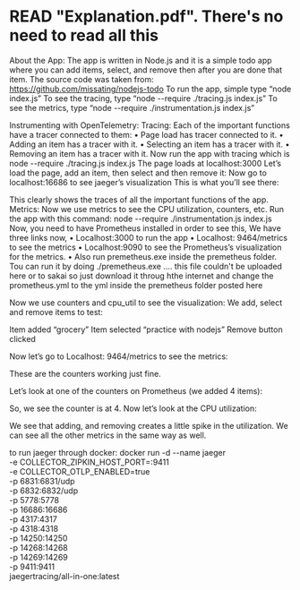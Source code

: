 <h1> READ "Explanation.pdf". There's no need to read all this</h1>

About the App:
The app is written in Node.js and it is a simple todo app where you can add items, select, and remove then after you are done that item. The source code was taken from: https://github.com/missating/nodejs-todo
To run the app, simple type “node index.js”
To see the tracing, type “node --require ./tracing.js index.js”
To see the metrics, type “node --require ./instrumentation.js index.js”

Instrumenting with OpenTelemetry: 
Tracing:
Each of the important functions have a tracer connected to them:
•	Page load has tracer connected to it.
•	Adding an item has a tracer with it.
•	Selecting an item has a tracer with it.
•	Removing an item has a tracer with it.
Now run the app with tracing which is 
node --require ./tracing.js index.js
The page loads at localhost:3000
Let’s load the page, add an item, then select and then remove it: 
Now go to localhost:16686 to see jaeger’s visualization
This is what you’ll see there: 
 
This clearly shows the traces of all the important functions of the app.
Metrics:
Now we use metrics to see the CPU utilization, counters, etc.
Run the app with this command:
node --require ./instrumentation.js index.js
Now, you need to have Prometheus installed in order to see this, 
We have three links now,
•	Localhost:3000 to run the app
•	Localhost: 9464/metrics to see the metrics
•	Localhost:9090 to see the Prometheus’s visualization for the metrics. 
•	Also run premetheus.exe inside the premetheus folder. Tou can run it by doing ./premetheus.exe  .... this file couldn't be uploaded here or to sakai so just download it throug hthe internet and change the prometheus.yml to the yml inside the premetheus folder posted here 

Now we use counters and cpu_util to see the visualization: 
We add, select and remove items to test: 
       
Item added “grocery”		            Item selected “practice with nodejs”               Remove button clicked

Now let’s go to Localhost: 9464/metrics to see the metrics:
 
These are the counters working just fine.

Let’s look at one of the counters on Prometheus (we added 4 items):
 
So, we see the counter is at 4.
Now let’s look at the CPU utilization:
 
We see that adding, and removing creates a little spike in the utilization.
We can see all the other metrics in the same way as well.


to run jaeger through docker: 
docker run -d --name jaeger \
  -e COLLECTOR_ZIPKIN_HOST_PORT=:9411 \
  -e COLLECTOR_OTLP_ENABLED=true \
  -p 6831:6831/udp \
  -p 6832:6832/udp \
  -p 5778:5778 \
  -p 16686:16686 \
  -p 4317:4317 \
  -p 4318:4318 \
  -p 14250:14250 \
  -p 14268:14268 \
  -p 14269:14269 \
  -p 9411:9411 \
  jaegertracing/all-in-one:latest


